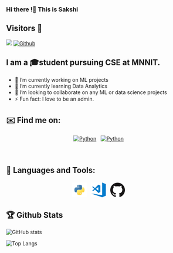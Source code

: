 ### Hi there !👋 This is Sakshi
## Visitors 👀

![](https://visitor-badge.laobi.icu/badge?page_id=sakshigupta08.sakshigupta08)
[![Github](https://img.shields.io/github/followers/sakshigupta08?label=Followers&logo=Github)](https://github.com/sakshigupta08)

## I am a 🎓student pursuing CSE at MNNIT.

- 🔭 I’m currently working on ML projects
- 🌱 I’m currently learning Data Analytics
- 👯 I’m looking to collaborate on any ML or data science projects
- ⚡ Fun fact: I love to be an admin.


## ✉️ Find me on:

<p align="center">
 <a href="https://www.linkedin.com/in/sakshi-gupta-8719161a8/" target="_blank" rel="noopener noreferrer"> <img src="https://cdn.jsdelivr.net/npm/simple-icons@v3/icons/linkedin.svg" alt="Python" height="40" style="vertical-align:top; margin:4px"></a>
 <a href="mailto:sakshikalwar01@gmail.com"> <img src="https://cdn.jsdelivr.net/npm/simple-icons@v3/icons/gmail.svg" alt="Python" height="40" style="vertical-align:top; margin:4px"></a>
</p>

<br />

## 🧰 Languages and Tools:
<p align="center">
<img src="https://raw.githubusercontent.com/github/explore/80688e429a7d4ef2fca1e82350fe8e3517d3494d/topics/python/python.png" alt="Python" height="40" style="vertical-align:top; margin:4px">
<img src="https://raw.githubusercontent.com/github/explore/80688e429a7d4ef2fca1e82350fe8e3517d3494d/topics/visual-studio-code/visual-studio-code.png" alt="VS Code" height="40" style="vertical-align:top; margin:4px">
<img src="https://raw.githubusercontent.com/github/explore/78df643247d429f6cc873026c0622819ad797942/topics/github/github.png" alt="Github" height="40" style="vertical-align:top; margin:4px">
</p>

## :trophy: Github Stats 
![GitHub stats](https://github-readme-stats.vercel.app/api?username=sakshigupta08&show_icons=true&theme=tokyonight)

![Top Langs](https://github-readme-stats.vercel.app/api/top-langs/?username=sakshigupta08&theme=tokyonight)

